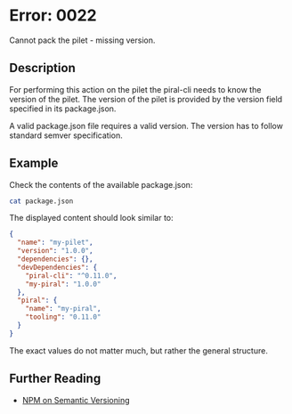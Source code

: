# Error: 0022

Cannot pack the pilet - missing version.

## Description

For performing this action on the pilet the piral-cli needs to know the version of the pilet.
The version of the pilet is provided by the version field specified in its package.json.

A valid package.json file requires a valid version. The version has to follow standard semver
specification.

## Example

Check the contents of the available package.json:

```sh
cat package.json
```

The displayed content should look similar to:

```json
{
  "name": "my-pilet",
  "version": "1.0.0",
  "dependencies": {},
  "devDependencies": {
    "piral-cli": "^0.11.0",
    "my-piral": "1.0.0"
  },
  "piral": {
    "name": "my-piral",
    "tooling": "0.11.0"
  }
}
```

The exact values do not matter much, but rather the general structure.

## Further Reading

- [NPM on Semantic Versioning](https://docs.npmjs.com/about-semantic-versioning)
